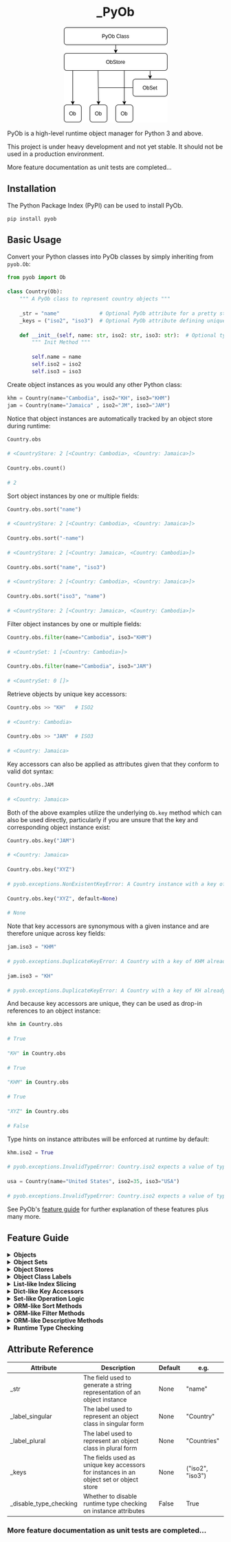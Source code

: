 <h1 align="center">_PyOb</h1>

<p align="center">
    <img width="241" height="221" src="./media/pyob-hierarchy.png" alt="Yank Logo">
</p>

PyOb is a high-level runtime object manager for Python 3 and above.

This project is under heavy development and not yet stable. It should not be used in a production environment.

More feature documentation as unit tests are completed...


## Installation

The Python Package Index (PyPI) can be used to install PyOb.

```
pip install pyob
```

## Basic Usage

Convert your Python classes into PyOb classes by simply inheriting from `pyob.Ob`:

```python
from pyob import Ob

class Country(Ob):
    """ A PyOb class to represent country objects """

    _str = "name"             # Optional PyOb attribute for a pretty str representation
    _keys = ("iso2", "iso3")  # Optional PyOb attribute defining unique key accessors

    def __init__(self, name: str, iso2: str, iso3: str):  # Optional type hints on attributes
        """ Init Method """

        self.name = name
        self.iso2 = iso2
        self.iso3 = iso3
```

Create object instances as you would any other Python class:

```python
khm = Country(name="Cambodia", iso2="KH", iso3="KHM")
jam = Country(name="Jamaica" , iso2="JM", iso3="JAM")
```

Notice that object instances are automatically tracked by an object store during runtime:

```python
Country.obs

# <CountryStore: 2 [<Country: Cambodia>, <Country: Jamaica>]>

Country.obs.count()

# 2
```

Sort object instances by one or multiple fields:

```python
Country.obs.sort("name")

# <CountryStore: 2 [<Country: Cambodia>, <Country: Jamaica>]>

Country.obs.sort("-name")

# <CountryStore: 2 [<Country: Jamaica>, <Country: Cambodia>]>

Country.obs.sort("name", "iso3")

# <CountryStore: 2 [<Country: Cambodia>, <Country: Jamaica>]>

Country.obs.sort("iso3", "name")

# <CountryStore: 2 [<Country: Jamaica>, <Country: Cambodia>]>
```

Filter object instances by one or multiple fields:

```python
Country.obs.filter(name="Cambodia", iso3="KHM")

# <CountrySet: 1 [<Country: Cambodia>]>

Country.obs.filter(name="Cambodia", iso3="JAM")

# <CountrySet: 0 []>
```

Retrieve objects by unique key accessors:

```python
Country.obs >> "KH"   # ISO2

# <Country: Cambodia>

Country.obs >> "JAM"  # ISO3

# <Country: Jamaica>
```

Key accessors can also be applied as attributes given that they conform to valid dot syntax:

```python
Country.obs.JAM

# <Country: Jamaica>
```

Both of the above examples utilize the underlying `Ob.key` method which can also be used directly, particularly if you are unsure that the key and corresponding object instance exist:

```python
Country.obs.key("JAM")

# <Country: Jamaica>

Country.obs.key("XYZ")

# pyob.exceptions.NonExistentKeyError: A Country instance with a key of XYZ does not exist

Country.obs.key("XYZ", default=None)

# None
```

Note that key accessors are synonymous with a given instance and are therefore unique across key fields:

```python
jam.iso3 = "KHM"

# pyob.exceptions.DuplicateKeyError: A Country with a key of KHM already exists: Cambodia

jam.iso3 = "KH"

# pyob.exceptions.DuplicateKeyError: A Country with a key of KH already exists: Cambodia
```

And because key accessors are unique, they can be used as drop-in references to an object instance:

```python
khm in Country.obs

# True

"KH" in Country.obs

# True

"KHM" in Country.obs

# True

"XYZ" in Country.obs

# False
```

Type hints on instance attributes will be enforced at runtime by default:

```python
khm.iso2 = True

# pyob.exceptions.InvalidTypeError: Country.iso2 expects a value of type <class 'str'> but got: True (<class 'bool'>)

usa = Country(name="United States", iso2=35, iso3="USA")

# pyob.exceptions.InvalidTypeError: Country.iso2 expects a value of type <class 'str'> but got: 35 (<class 'int'>)
```

See PyOb's [feature guide](#feature-guide) for further explanation of these features plus many more.

## Feature Guide

<details>
<summary><strong>Objects</strong></summary>

<br/>

For demonstration purposes, we'll go ahead and create a PyOb class to represent country objects:

```python
# ┌─────────────────────────────────────────────────────────────────────────────────────
# │ PYOB IMPORTS
# └─────────────────────────────────────────────────────────────────────────────────────

from pyob import Ob

# ┌─────────────────────────────────────────────────────────────────────────────────────
# │ COUNTRY
# └─────────────────────────────────────────────────────────────────────────────────────

class Country(Ob):
    """ A PyOb class to represent country objects """

    # ┌─────────────────────────────────────────────────────────────────────────────────
    # │ PYOB ATTRIBUTES
    # └─────────────────────────────────────────────────────────────────────────────────

    # Set string field
    _str = "name"

    # ┌─────────────────────────────────────────────────────────────────────────────────
    # │ INIT METHOD
    # └─────────────────────────────────────────────────────────────────────────────────

    def __init__(
        self,
        name: str,
        iso2: str,
        iso3: str,
    ):
        """ Init Method """

        # ┌─────────────────────────────────────────────────────────────────────────────
        # │ INSTANCE ATTRIBUTES
        # └─────────────────────────────────────────────────────────────────────────────

        # Set country name
        self.name = name

        # Set ISO codes, e.g. US, USA
        self.iso2 = iso2
        self.iso3 = iso3
```

In this case, we assume that all `Country` objects should have a name, as well as an ISO2 and ISO3 alpha code.

We've also made use of our first PyOb attribute, `_str`, which informs PyOb that `Country.name` should be used when generating a `Country` instance's string representation so that it looks like this:

```
<Country: United States>
```

... instead of like this:

```
<Country: 0x7f1d2e5e4ac0>
```

Note that the type hints in the `Country` init method are optional but recommended if your wish to take advantage of PyOb's convenient [runtime type checking feature](#runtime-type-checking).

</details>

<details>
<summary><strong>Object Sets</strong></summary>

<br/>

An object set (`pyob.ObSet`) represents a collection of object instances.

Let's create two `Country` instances representing North and South Korea:

```python
prk = Country(name="North Korea", iso2="KP", iso3="PRK")
kor = Country(name="South Korea", iso2="KR", iso3="KOR")
```

We can combine these instances into an object set to represent the two Koreas:

```python
prk + kor

# <CountrySet: 2 [<Country: North Korea>, <Country: South Korea>]>
```

We could create the same object set in the following ways:

```python
Country.Set() + prk + kor
Country.Set() + [prk, kor]

# <CountrySet: 2 [<Country: North Korea>, <Country: South Korea>]>
```

As can be inferred in the above example, `Country.Set()` creates an empty `Country` object set to which `Country` instances, iterables, or other `Country` object sets can be added.

The behavior of object sets is list-like in that they can contain more than one reference to the same object:

```python
prk + kor + kor

# <CountrySet: 3 [<Country: North Korea>, <Country: South Korea>, <Country: South Korea>]>
```

</details>


<details>
<summary><strong>Object Stores</strong></summary>

<br/>

All PyOb classes are initialized with an object store (`pyob.ObStore`) that keeps track of object instances initialized during runtime. For those familiar with databases, objects are to rows as object stores are to tables.

We can verify that the `Country` object store contains no `Country` instances upon class definition:

```python
class Country(Ob):
    """ A PyOb class to represent country objects """
    # [ ... ]

Country.obs

# <CountryStore: 0 []>
```

Let's now create two country instances:

```python
tha = Country(name="Thailand",      iso2="TH", iso3="THA")
usa = Country(name="United States", iso2="US", iso3="USA")
```

Without doing anything further, we'll notice that our `CountryStore` now contains two `Country` instances:

```python
Country.obs

# <CountryStore: 2 [<Country: Thailand>, <Country: United States>]>
```

**Note:** Object stores are initialized at and persist throughout each runtime meaning that any file or script using the `Country` class will share a single object store regardless of where in your project the class is used.

Under most circumstances, this is not an issue (and may even be desired). However, to ensure that a given file or script uses an isolated object store, consider localizing your PyOb class:

```python
Country.obs

# <CountryStore: 2 [<Country: Thailand>, <Country: United States>]>

_Country = Country.Localized()
_Country.obs

# <CountryStore: 0 []>
```

</details>

<details>
<summary><strong>Object Class Labels</strong></summary>

<br/>

Documentation Pending Tests...

</details>

<details>
<summary><strong>List-like Index Slicing</strong></summary>

<br/>

Documentation Pending Tests...

</details>

<details>
<summary><strong>Dict-like Key Accessors</strong></summary>

<br/>

Documentation Pending Tests...

</details>

<details>
<summary><strong>Set-like Operation Logic</strong></summary>

<br/>

Documentation Pending Tests...

</details>

<details>
<summary><strong>ORM-like Sort Methods</strong></summary>

<br/>

Documentation Pending Tests...

</details>

<details>
<summary><strong>ORM-like Filter Methods</strong></summary>

<br/>

Documentation Pending Tests...

</details>

<details>
<summary><strong>ORM-like Descriptive Methods</strong></summary>

<br/>

Documentation Pending Tests...

</details>

<details>
<summary id="runtime-type-checking"><strong>Runtime Type Checking</strong></summary>

<br/>

Because our definition of `Country` includes type hints on its init method arguments, PyOb will automatically check their type before setting them as instance attributes, and raise an error if it encounters an incorrect type:

```python
chn = Country(name="China", iso2=35, iso3="CHN")

# pyob.exceptions.InvalidTypeError: Country.iso2 expects a value of type <class 'str'> but got: 35 (<class 'int'>)
```

Conveniently, runtime type checking is also performed when setting instance attributes on existing objects:

```python
usa.iso2 = True

# pyob.exceptions.InvalidTypeError: Country.iso2 expects a value of type <class 'str'> but got: True (<class 'bool'>)
```

In cases where the init method expects a type that will change before being set as an instance attribute, a class-level type hint will take precedence in the type check:

```python
# ┌─────────────────────────────────────────────────────────────────────────────────────
# │ MY OBJECT
# └─────────────────────────────────────────────────────────────────────────────────────

class MyObject(Ob):

    # ┌─────────────────────────────────────────────────────────────────────────────────
    # │ TYPE HINTS
    # └─────────────────────────────────────────────────────────────────────────────────

    number: int

    # ┌─────────────────────────────────────────────────────────────────────────────────
    # │ INIT METHOD
    # └─────────────────────────────────────────────────────────────────────────────────

    def __init__(self, number: str):
        """ Init Method """

        # Convert number to int
        number = int(number)

        # Set number
        self.number = number

# Create an object instance
my_object = MyObject(number="50")  # OK

# NOTE: The init method type hint can simply be omitted here if it isn't used for anything else
```

Note that PyOb utilizes the Python [typeguard](https://github.com/agronholm/typeguard) lubrary to perform these checks. Refer to the typeguard documentation for more information on type support and methodology.

Runtime type checking can be disabled with the following PyOb attribute:

```python
# ┌─────────────────────────────────────────────────────────────────────────────────────
# │ MY OBJECT
# └─────────────────────────────────────────────────────────────────────────────────────

class MyObject(Ob):

    # ┌─────────────────────────────────────────────────────────────────────────────────
    # │ PYOB ATTRIBUTES
    # └─────────────────────────────────────────────────────────────────────────────────

    # Disable type checking
    _disable_type_checking = True
```

</details>

## Attribute Reference

| Attribute              | Description                                                                           | Default | e.g.             |
|------------------------|---------------------------------------------------------------------------------------|---------|------------------|
| _str                   | The field used to generate a string representation of an object instance              | None    | "name"           |
| _label_singular        | The label used to represent an object class in singular form                          | None    | "Country"        |
| _label_plural          | The label used to represent an object class in plural form                            | None    | "Countries"      |
| _keys                  | The fields used as unique key accessors for instances in an object set or object store             | None    | ("iso2", "iso3") |
| _disable_type_checking | Whether to disable runtime type checking on instance attributes                       | False   | True             |

### More feature documentation as unit tests are completed...
